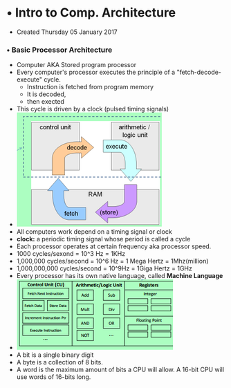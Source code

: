 # • Intro to Comp. Architecture

* Created Thursday 05 January 2017


### • Basic Processor Architecture

* Computer AKA Stored program processor
* Every computer's processor executes the principle of a "fetch-decode-execute" cycle.
	* Instruction is fetched from program memory
	* It is decoded,
	* then exected
* This cycle is driven by a clock (pulsed timing signals)
* ![](./Intro_to_Comp._Architecture/pasted_image.png)
* All computers work depend on a timing signal or clock
* **clock:** a periodic timing signal whose period is called a cycle
* Each processor operates at certain frequency aka processor speed.
* 1000 cycles/sexond = 10^3 Hz = 1KHz
* 1,000,000 cycles/second = 10^6 Hz = 1 Mega Hertz = 1Mhz(million)
* 1,000,000,000 cycles/second = 10^9Hz = 1Giga Hertz = 1GHz
* Every processor has its own native language, called **Machine Language**
* ![](./Intro_to_Comp._Architecture/pasted_image001.png)
* A bit is a single binary digit
* A byte is a collection of 8 bits.
* A word is the maximum amount of bits a CPU will allow. A 16-bit CPU will use words of 16-bits long.



